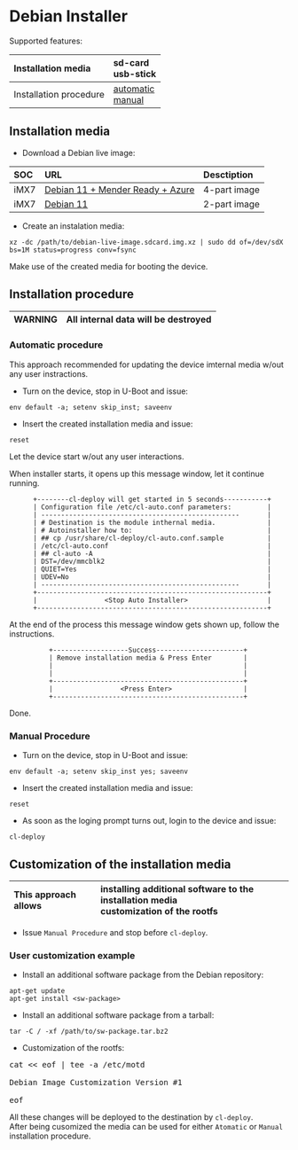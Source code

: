 # Debian Installer

Supported features:

|Installation media|sd-card<br>usb-stick|
| :--- | :--- |
|Installation procedure|[automatic](#automatic-procedure)<br>[manual](#manual-procedure)|


## Installation media

* Download a Debian live image:

|SOC|URL|Desctiption|
|:---|:---|:---|
|iMX7|[Debian 11 + Mender Ready + Azure](https://drive.google.com/file/d/1PmHPMfB8vWXEY0mK4lxPLbgxGbJJ-P7w/view?usp=sharing)|4-part image|
|iMX7|[Debian 11](https://drive.google.com/file/d/1TpPu27TjP2YjSIkxsufo3My4htWvwPdv/view?usp=sharing)|2-part image|

* Create an instalation media:
```
xz -dc /path/to/debian-live-image.sdcard.img.xz | sudo dd of=/dev/sdX bs=1M status=progress conv=fsync
```
Make use of the created media for booting the device.

## Installation procedure

| WARNING | All internal data will be destroyed |
| :--- | :--- |

### Automatic procedure

This approach recommended for updating the device imternal media w/out any user instractions.

* Turn on the device, stop in U-Boot and issue:
```
env default -a; setenv skip_inst; saveenv
```

* Insert the created installation media and issue:
```
reset
```
Let the device start w/out any user interactions.

When installer starts, it opens up this message window, let it continue running.

          +--------cl-deploy will get started in 5 seconds-----------+
          | Configuration file /etc/cl-auto.conf parameters:         |
          | --------------------------------------------------       |
          | # Destination is the module inthernal media.             |
          | # Autoinstaller how to:                                  |
          | ## cp /usr/share/cl-deploy/cl-auto.conf.sample           |
          | /etc/cl-auto.conf                                        |
          | ## cl-auto -A                                            |
          | DST=/dev/mmcblk2                                         |
          | QUIET=Yes                                                |
          | UDEV=No                                                  |
          | --------------------------------------------------       |
          +----------------------------------------------------------+
          |                 <Stop Auto Installer>                    |
          +----------------------------------------------------------+


At the end of the process this message window gets shown up, follow the instructions.


              +-------------------Success----------------------+
              | Remove installation media & Press Enter        |
              |                                                |
              |                                                |
              +------------------------------------------------+
              |                 <Press Enter>                  |
              +------------------------------------------------+

Done.

### Manual Procedure

* Turn on the device, stop in U-Boot and issue:
```
env default -a; setenv skip_inst yes; saveenv
```

* Insert the created installation media and issue:
```
reset
```

* As soon as the loging prompt turns out, login to the device and issue:
```
cl-deploy
```

## Customization of the installation media

|This approach allows|installing additional software to the installation media<br>customization of the rootfs<br>
| :--- | :---|

* Issue ```Manual Procedure``` and stop before ```cl-deploy```.

### User customization example
* Install an additional software package from the Debian repository:
```
apt-get update
apt-get install <sw-package>
```

* Install an additional software package from a tarball:
```
tar -C / -xf /path/to/sw-package.tar.bz2
```

* Customization of the rootfs:
<pre>
cat << eof | tee -a /etc/motd

Debian Image Customization Version #1

eof
</pre>

All these changes will be deployed to the destination by ```cl-deploy```.<br>
After being cusomized the media can be used for either ```Atomatic``` or ```Manual``` installation procedure.
